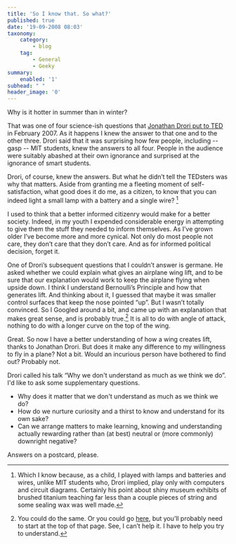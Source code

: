 ```yaml
---
title: 'So I know that. So what?'
published: true
date: '19-09-2008 08:03'
taxonomy:
    category:
        - blog
    tag:
        - General
        - Geeky
summary:
    enabled: '1'
subhead: " "
header_image: '0'
---
```


Why is it hotter in summer than in winter?

That was one of four science-ish questions that [Jonathan Drori put to TED](https://www.ted.com/talks/jonathan_drori_what_we_think_we_know) in February 2007. As it happens I knew the answer to that one and to the other three. Drori said that it was surprising how few people, including -- gasp -- MIT students, knew the answers to all four. People in the audience were suitably abashed at their own ignorance and surprised at the ignorance of smart students.

Drori, of course, knew the answers. But what he didn’t tell the TEDsters was why that matters. Aside from granting me a fleeting moment of self-satisfaction, what good does it do me, as a citizen, to know that you can indeed light a small lamp with a battery and a single wire? [^fn1]

[^fn1]: Which I know because, as a child, I played with lamps and batteries and wires, unlike MIT students who, Drori implied, play only with computers and circuit diagrams. Certainly his point about shiny museum exhibits of brushed titanium teaching far less than a couple pieces of string and some sealing wax was well made. 

I used to think that a better informed citizenry would make for a better society. Indeed, in my youth I expended considerable energy in attempting to give them the stuff they needed to inform themselves. As I’ve grown older I’ve become more and more cynical. Not only do most people not care, they don’t care that they don’t care. And as for informed political decision, forget it.

One of Drori’s subsequent questions that I couldn’t answer is germane. He asked whether we could explain what gives an airplane wing lift, and to be sure that our explanation would work to keep the airplane flying when upside down. I think I understand Bernoulli’s Principle and how that generates lift. And thinking about it, I guessed that maybe it was smaller control surfaces that keep the nose pointed “up”. But I wasn’t totally convinced. So I Googled around a bit, and came up with an explanation that makes great sense, and is probably true.[^fn2] It is all to do with angle of attack, nothing to do with a longer curve on the top of the wing.

Great. So now I have a better understanding of how a wing creates lift, thanks to Jonathan Drori. But does it make any difference to my willingness to fly in a plane? Not a bit. Would an incurious person have bothered to find out? Probably not.

Drori called his talk “Why we don't understand as much as we think we do”. I'd like to ask some supplementary questions.

* Why does it matter that we don't understand as much as we think we do?
* How do we nurture curiosity and a thirst to know and understand for its own sake?
* Can we arrange matters to make learning, knowing and understanding actually rewarding rather than (at best) neutral or (more commonly) downright negative?

Answers on a postcard, please.

[^fn2]: You could do the same. Or you could go [here](http://www.av8n.com/how/htm/airfoils.html#sec-inverted-camber), but you’ll probably need to start at the top of that page. See, I can’t help it. I have to help you try to understand. 

